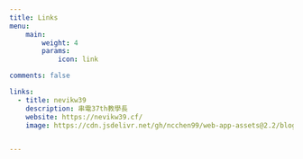 ```yaml
---
title: Links
menu:
    main: 
        weight: 4
        params:
            icon: link

comments: false

links:
  - title: nevikw39
    description: 串電37th教學長
    website: https://nevikw39.cf/
    image: https://cdn.jsdelivr.net/gh/ncchen99/web-app-assets@2.2/blog/friends/avatar/nevikw39.jpg


---
```


<!-- To use this feature, add `links` section to frontmatter.

This page's frontmatter:


`image` field accepts both local and external images. -->